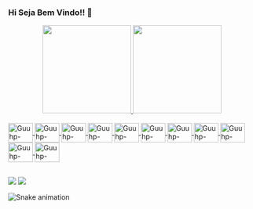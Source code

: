 ### Hi Seja Bem Vindo!! 👋
<!-- BARRA DE STATUS-->
<div align="center">
  <a href="https://github.com/Guuhp">
  <img height="180em" src="https://github-readme-stats.vercel.app/api?username=Guuhp&show_icons=true&theme=aura&include_all_commits=true&count_private=true"/>
   <!--<img height="160em" src="https://github-readme-streak-stats.herokuapp.com/?user=Guuhp&theme=aura&hide_border=false"/>-->
  <img height="180em" src="https://github-readme-stats.vercel.app/api/top-langs/?username=Guuhp&layout=compact&langs_count=7&theme=aura"/>
</div>
  
<!-- LINGUAGENS QUE USO--> 
<div style="display: inline_block"><br>
  <img align="center" alt="Guuhp-Java" height="40" width="50" src="https://cdn.jsdelivr.net/gh/devicons/devicon/icons/java/java-original.svg" />
  <img align="center" alt="Guuhp-python" height="40" width="50" src="https://cdn.jsdelivr.net/gh/devicons/devicon/icons/python/python-original.svg"" />
  <img align="center" alt="Guuhp-Javascript" height="40" width="50" src="https://cdn.jsdelivr.net/gh/devicons/devicon/icons/javascript/javascript-original.svg" />
  <img align="center" alt="Guuhp-typescript" height="40" width="50" src="https://cdn.jsdelivr.net/gh/devicons/devicon/icons/typescript/typescript-original.svg" />
  <img align="center" alt="Guuhp-FastApi" height="40" width="50" src="https://cdn.jsdelivr.net/gh/devicons/devicon@latest/icons/fastapi/fastapi-original.svg" />
  <img align="center" alt="Guuhp-angular" height="40" width="50" src="https://cdn.jsdelivr.net/gh/devicons/devicon/icons/angularjs/angularjs-original.svg" />
  <img align="center" alt="Guuhp-nestjs" height="40" width="50" src="https://cdn.jsdelivr.net/gh/devicons/devicon@latest/icons/nestjs/nestjs-original.svg" />
  <img align="center" alt="Guuhp-flask" height="40" width="50" src="https://cdn.jsdelivr.net/gh/devicons/devicon/icons/flask/flask-original.svg" />
 
  <img align="center" alt="Guuhp-docker" height="40" width="50" src="https://cdn.jsdelivr.net/gh/devicons/devicon/icons/docker/docker-original.svg" />
                                                                                                                                                   
  <img align="center" alt="Guuhp-spring" height="40" width="50" src="https://cdn.jsdelivr.net/gh/devicons/devicon/icons/spring/spring-original.svg" />
                                                                                                                                                   
  <img align="center" alt="Guuhp-mysql" height="40" width="50" src="https://cdn.jsdelivr.net/gh/devicons/devicon/icons/mysql/mysql-original-wordmark.svg" />
                                                                                                                                 
</div>
  
  ##
 
<!-- REDES SOCIAIS -->
<div> 

  <a href="mailto:lg645471@gmail.com" target="_blank"><img src="https://img.shields.io/badge/-Gmail-%23333?style=for-the-badge&logo=gmail&logoColor=white" target="_blank"></a>
  <a href="https://www.linkedin.com/in/luiz-gustavo-26a3b1161" target="_blank"><img src="https://img.shields.io/badge/-LinkedIn-%230077B5?style=for-the-badge&logo=linkedin&logoColor=white" target="_blank"></a> 

  
<!-- Cobrinha-->
 ![Snake animation](https://github.com/Guuhp/Guuhp/blob/output/github-contribution-grid-snake.svg)
  </div>


